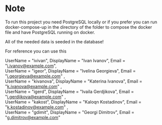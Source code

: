 # Note

To run this project you need PostgreSQL locally or if you prefer you can run docker-compose-up in the directory of the folder to compose the docker file and have PostgreSQL running on docker.

All of the needed data is seeded in the database!

For reference you can use this

UserName = "ivivan", DisplayName = "Ivan Ivanov", Email = "i.ivanov@example.com",  
UserName = "igeor", DisplayName = "Ivelina Georgieva", Email = "i.georgieva@example.com" ,    
UserName = "kivanova", DisplayName = "Katerina Ivanova", Email = "k.ivanova@example.com" ,  
UserName = "igerd", DisplayName = "Ivaila Gerdjikova", Email = "i.gerdjikova@example.com" ,  
UserName = "kakost", DisplayName = "Kaloqn Kostadinov", Email = "k.kostadinov@example.com" ,  
UserName = "gdimit", DisplayName = "Georgi Dimitrov", Email = "g.dimitrov@example.com" 
